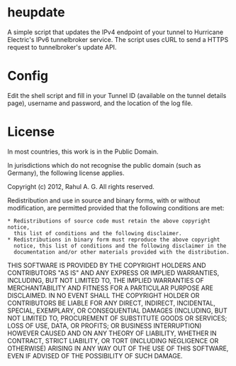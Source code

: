 # heupdate

A simple script that updates the IPv4 endpoint of your tunnel to Hurricane
Electric's IPv6 tunnelbroker service. The script uses cURL to send a HTTPS
request to tunnelbroker's update API.

# Config

Edit the shell script and fill in your Tunnel ID (available on the tunnel
details page), username and password, and the location of the log file.


# License

In most countries, this work is in the Public Domain.

In jurisdictions which do not recognise the public domain (such as Germany),
the following license applies.

Copyright (c) 2012, Rahul A. G.
All rights reserved.

Redistribution and use in source and binary forms, with or without
modification, are permitted provided that the following conditions are met:

    * Redistributions of source code must retain the above copyright notice,
      this list of conditions and the following disclaimer.
    * Redistributions in binary form must reproduce the above copyright
      notice, this list of conditions and the following disclaimer in the
      documentation and/or other materials provided with the distribution.

THIS SOFTWARE IS PROVIDED BY THE COPYRIGHT HOLDERS AND CONTRIBUTORS "AS IS"
AND ANY EXPRESS OR IMPLIED WARRANTIES, INCLUDING, BUT NOT LIMITED TO, THE
IMPLIED WARRANTIES OF MERCHANTABILITY AND FITNESS FOR A PARTICULAR PURPOSE
ARE DISCLAIMED. IN NO EVENT SHALL THE COPYRIGHT HOLDER OR CONTRIBUTORS BE
LIABLE FOR ANY DIRECT, INDIRECT, INCIDENTAL, SPECIAL, EXEMPLARY,
OR CONSEQUENTIAL DAMAGES (INCLUDING, BUT NOT LIMITED TO, PROCUREMENT OF
SUBSTITUTE GOODS OR SERVICES; LOSS OF USE, DATA, OR PROFITS; OR BUSINESS
INTERRUPTION) HOWEVER CAUSED AND ON ANY THEORY OF LIABILITY, WHETHER IN
CONTRACT, STRICT LIABILITY, OR TORT (INCLUDING NEGLIGENCE OR OTHERWISE)
ARISING IN ANY WAY OUT OF THE USE OF THIS SOFTWARE, EVEN IF ADVISED OF THE
POSSIBILITY OF SUCH DAMAGE.
